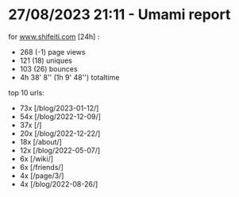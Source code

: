 # 27/08/2023 21:11 - Umami report
for www.shifeiti.com [24h] :

 - 268 (-1) page views
 - 121 (18) uniques
 - 103 (26) bounces
 - 4h 38' 8'' (1h 9' 48'') totaltime


top 10 urls:
 - 73x [/blog/2023-01-12/]
 - 54x [/blog/2022-12-09/]
 - 37x [/]
 - 20x [/blog/2022-12-22/]
 - 18x [/about/]
 - 12x [/blog/2022-05-07/]
 - 6x [/wiki/]
 - 6x [/friends/]
 - 4x [/page/3/]
 - 4x [/blog/2022-08-26/]


